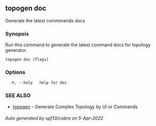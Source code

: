 ## topogen doc

Generate the latest commmands docs

### Synopsis

Run this command to generate the latest command docs for topology generator.

```
topogen doc [flags]
```

### Options

```
  -h, --help   help for doc
```

### SEE ALSO

* [topogen](topogen.md)	 - Generate Complex Topology by UI or Commands

###### Auto generated by spf13/cobra on 5-Apr-2022
